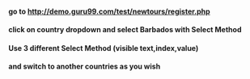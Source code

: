 #### go to http://demo.guru99.com/test/newtours/register.php
#### click on country dropdown and select Barbados with Select Method
#### Use 3 different Select Method (visible text,index,value)
#### and switch to another countries as you wish